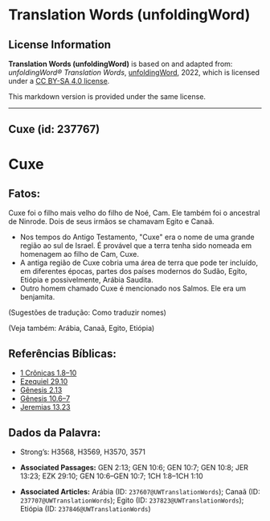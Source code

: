 # Translation Words (unfoldingWord)

## License Information

**Translation Words (unfoldingWord)** is based on and adapted from: _unfoldingWord® Translation Words_, [unfoldingWord](https://unfoldingword.org/utw), 2022, which is licensed under a [CC BY-SA 4.0 license](https://creativecommons.org/licenses/by-sa/4.0/legalcode.en).

This markdown version is provided under the same license.



--------------------------------

## Cuxe (id: 237767)

Cuxe
====

Fatos:
------

Cuxe foi o filho mais velho do filho de Noé, Cam. Ele também foi o ancestral de Ninrode. Dois de seus irmãos se chamavam Egito e Canaã.

* Nos tempos do Antigo Testamento, "Cuxe" era o nome de uma grande região ao sul de Israel. É provável que a terra tenha sido nomeada em homenagem ao filho de Cam, Cuxe.
* A antiga região de Cuxe cobria uma área de terra que pode ter incluído, em diferentes épocas, partes dos países modernos do Sudão, Egito, Etiópia e possivelmente, Arábia Saudita.
* Outro homem chamado Cuxe é mencionado nos Salmos. Ele era um benjamita.

(Sugestões de tradução: Como traduzir nomes)

(Veja também: Arábia, Canaã, Egito, Etiópia)

Referências Bíblicas:
---------------------

* [1 Crônicas 1\.8–10](https://ref.ly/1Chr1:8-1Chr1:10)
* [Ezequiel 29\.10](https://ref.ly/Ezek29:10)
* [Gênesis 2\.13](https://ref.ly/Gen2:13)
* [Gênesis 10\.6–7](https://ref.ly/Gen10:6-Gen10:7)
* [Jeremias 13\.23](https://ref.ly/Jer13:23)

Dados da Palavra:
-----------------

* Strong’s: H3568, H3569, H3570, 3571

* **Associated Passages:** GEN 2:13; GEN 10:6; GEN 10:7; GEN 10:8; JER 13:23; EZK 29:10; GEN 10:6–GEN 10:7; 1CH 1:8–1CH 1:10
* **Associated Articles:** Arábia (ID: `237607@UWTranslationWords`); Canaã (ID: `237707@UWTranslationWords`); Egito (ID: `237823@UWTranslationWords`); Etiópia (ID: `237846@UWTranslationWords`)

